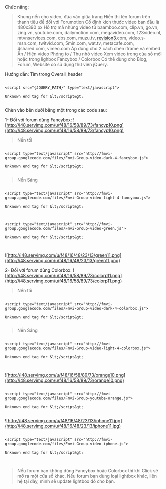 Chức năng:

> Khung nền cho video, đưa vào giữa trang
> Hiển thị tên forum trên thanh tiêu đề đối với Forumotion
> Cố định kích thước video ban đầu là 480x390 px
> Hỗ trợ mã nhúng video từ baamboo.com, clip.vn, go.vn, zing.vn, youtube.com, dailymotion.com, megavideo.com, 123video.nl, mtvnservices.com, cbs.com, muzu.tv, [revision3](https://code.google.com/p/clubteen9x/source/detail?r=3).com, video.s-msn.com, twitvid.com, 5min.com, wat.tv, metacafe.com, 4shared.com, vimeo.com
> Áp dụng cho 2 cách chèn iframe và embed
> Ẩn / Hiện video
> Phóng to / Thu nhỏ video
> Xem video trong cửa sổ mới hoặc trong lighbox Fancybox / Colorbox
> Có thể dùng cho Blog, Forum, Website có sử dụng thư viện jQuery.


Hướng dẫn:
Tìm trong Overall\_header
```

<script src="{JQUERY_PATH}" type="text/javascript">

Unknown end tag for &lt;/script&gt;


```
Chèn vào bên dưới bằng một trong các code sau:


1- Đối với forum dùng Fancybox:
![http://i48.servimg.com/u/f48/16/58/89/73/fancyp10.png](http://i48.servimg.com/u/f48/16/58/89/73/fancyp10.png)
> Nền tối
```

<script type="text/javascript" src="http://fmvi-group.googlecode.com/files/Fmvi-Group-video-dark-4-fancybox.js">

Unknown end tag for &lt;/script&gt;


```
> Nền Sáng
```

<script type="text/javascript" src="http://fmvi-group.googlecode.com/files/Fmvi-Group-video-light-4-fancybox.js">

Unknown end tag for &lt;/script&gt;


```

```

<script type="text/javascript" src="http://fmvi-group.googlecode.com/files/Fmvi-Group-video-green.js">

Unknown end tag for &lt;/script&gt;



```
![http://i48.servimg.com/u/f48/16/48/23/13/green11.png](http://i48.servimg.com/u/f48/16/48/23/13/green11.png)

2- Đối với forum dùng Colorbox:
![http://i48.servimg.com/u/f48/16/58/89/73/colorp11.png](http://i48.servimg.com/u/f48/16/58/89/73/colorp11.png)
> Nền tối
```

<script type="text/javascript" src="http://fmvi-group.googlecode.com/files/Fmvi-Group-video-dark-4-colorbox.js">

Unknown end tag for &lt;/script&gt;


```
> Nền Sáng
```

<script type="text/javascript" src="http://fmvi-group.googlecode.com/files/Fmvi-Group-video-light-4-colorbox.js">

Unknown end tag for &lt;/script&gt;



```
![http://i48.servimg.com/u/f48/16/58/89/73/orange10.png](http://i48.servimg.com/u/f48/16/58/89/73/orange10.png)
```

<script type="text/javascript" src="http://fmvi-group.googlecode.com/files/Fmvi-Group-youtube-orange.js">

Unknown end tag for &lt;/script&gt;


```



![http://i48.servimg.com/u/f48/16/48/23/13/iphone11.jpg](http://i48.servimg.com/u/f48/16/48/23/13/iphone11.jpg)
```

<script type="text/javascript" src="http://fmvi-group.googlecode.com/files/Fmvi-Group-video-iphone.js">

Unknown end tag for &lt;/script&gt;



```
> Nếu forum bạn không dùng Fancybox hoặc Colorbox thì khi Click sẽ mở ra một cửa sổ khác.
> Nếu forum bạn dùng loại lightbox khác, liên hệ tại đây, mình sẽ update lightbox đó cho bạn.